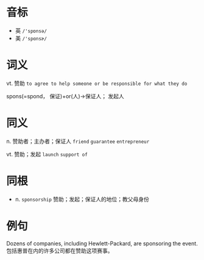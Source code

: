 # 音标

- 英 `/'spɒnsə/`
- 美 `/'spɑnsɚ/`

# 词义

vt. 赞助
`to agree to help someone or be responsible for what they do`



spons(=spond， 保证)+or(人)→保证人； 发起人

# 同义

n. 赞助者；主办者；保证人
`friend` `guarantee` `entrepreneur`

vt. 赞助；发起
`launch` `support of`

# 同根

- n. `sponsorship` 赞助；发起；保证人的地位；教父母身份

# 例句

Dozens of companies, including Hewlett-Packard, are sponsoring the event.
包括惠普在内的许多公司都在赞助这项赛事。


